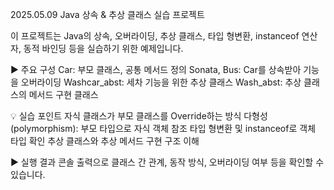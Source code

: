 2025.05.09 Java 상속 & 추상 클래스 실습 프로젝트

이 프로젝트는 Java의 상속, 오버라이딩, 추상 클래스, 타입 형변환, instanceof 연산자, 동적 바인딩 등을 실습하기 위한 예제입니다.

▶ 주요 구성
Car: 부모 클래스, 공통 메서드 정의
Sonata, Bus: Car를 상속받아 기능을 오버라이딩
Washcar_abst: 세차 기능을 위한 추상 클래스
Wash_abst: 추상 클래스의 메서드 구현 클래스

💡 실습 포인트
자식 클래스가 부모 클래스를 Override하는 방식
다형성(polymorphism): 부모 타입으로 자식 객체 참조
타입 형변환 및 instanceof로 객체 타입 확인
추상 클래스와 추상 메서드 구현 구조 이해

▶ 실행 결과
콘솔 출력으로 클래스 간 관계, 동작 방식, 오버라이딩 여부 등을 확인할 수 있습니다.

